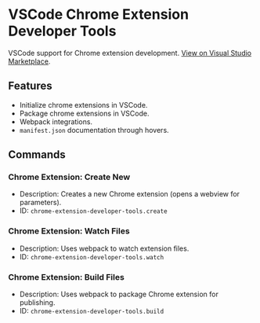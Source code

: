 # VSCode Chrome Extension Developer Tools
VSCode support for Chrome extension development. 
[View on Visual Studio Marketplace](https://marketplace.visualstudio.com/items?itemName=aaravb.chrome-extension-developer-tools).

## Features
* Initialize chrome extensions in VSCode.
* Package chrome extensions in VSCode.
* Webpack integrations.
* `manifest.json` documentation through hovers.

## Commands
### Chrome Extension: Create New
* Description: Creates a new Chrome extension (opens a webview for parameters).
* ID: `chrome-extension-developer-tools.create`

### Chrome Extension: Watch Files
* Description: Uses webpack to watch extension files.
* ID: `chrome-extension-developer-tools.watch`

### Chrome Extension: Build Files
* Description: Uses webpack to package Chrome extension for publishing.
* ID: `chrome-extension-developer-tools.build`
